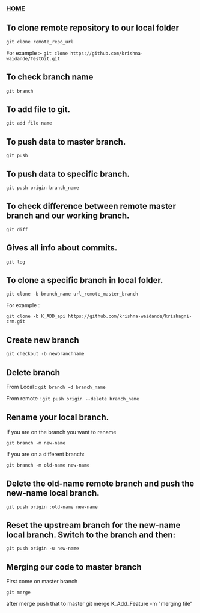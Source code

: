 ### [HOME](https://krishna-waidande.github.io/)

##  To clone remote repository to our local folder
```git clone remote_repo_url```


For example :-
```git clone https://github.com/krishna-waidande/TestGit.git```

## To check branch name
```git branch```

## To add file to git.

```git add file name```

## To push data to master branch.

```git push```

## To push data to specific branch.

```git push origin branch_name```

## To check difference between remote master branch and our working branch.

```git diff```

## Gives all info about commits.

```git log```

## To clone a specific branch in local folder.

```git clone -b branch_name url_remote_master_branch```

For example : 


```git clone -b K_ADD_api https://github.com/krishna-waidande/krishagni-crm.git```

## Create new branch

```git checkout -b newbranchname```

## Delete branch
 
 From Local : ```git branch -d branch_name```


From remote : ```git push origin --delete branch_name```

## Rename your local branch.

If you are on the branch you want to rename

```git branch -m new-name```


If you are on a different branch:


```git branch -m old-name new-name```


## Delete the old-name remote branch and push the new-name local branch.


```git push origin :old-name new-name```


## Reset the upstream branch for the new-name local branch. Switch to the branch and then:


```git push origin -u new-name```

## Merging our code to master branch 
First come on  master branch 

```git merge```

after merge push that to master
git merge K_Add_Feature -m "merging file"

